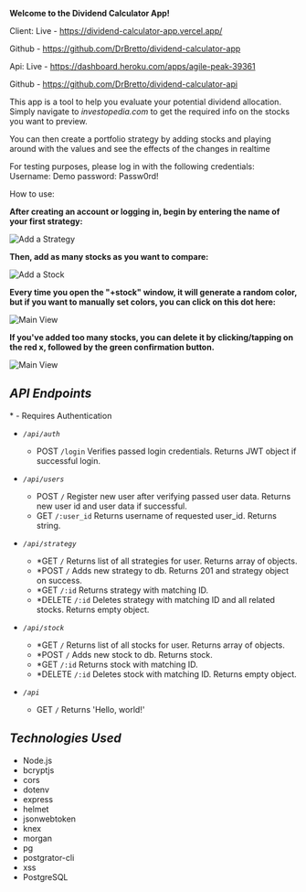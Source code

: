 **Welcome to the Dividend Calculator App!**

Client: Live - https://dividend-calculator-app.vercel.app/

Github - https://github.com/DrBretto/dividend-calculator-app

Api: Live - https://dashboard.heroku.com/apps/agile-peak-39361

Github - https://github.com/DrBretto/dividend-calculator-api

This app is a tool to help you evaluate your potential dividend
allocation. Simply navigate to _investopedia.com_ to get the required
info on the stocks you want to preview.

You can then create a portfolio strategy by adding stocks and
playing around with the values and see the effects of the changes
in realtime

For testing purposes, please log in with the following credentials:
Username: Demo
password: Passw0rd!

How to use:

**After creating an account or logging in, begin by entering the name of your first strategy:**

![Add a Strategy](https://github.com/DrBretto/dividend-calculator-app/blob/master/images/AddStrat.JPG?raw=true)

**Then, add as many stocks as you want to compare:**

![Add a Stock](https://github.com/DrBretto/dividend-calculator-app/blob/master/images/AddStock.JPG?raw=true)

**Every time you open the "+stock" window, it will generate a random color, but if you want to manually set colors, you can click on this dot here:**

![Main View](https://github.com/DrBretto/dividend-calculator-app/blob/master/images/ChangeColor.JPG?raw=true)

**If you've added too many stocks, you can delete it by clicking/tapping on the red x, followed by the green confirmation button.**

![Main View](https://github.com/DrBretto/dividend-calculator-app/blob/master/images/DeleteStock.JPG?raw=true)

## _API Endpoints_

\* - Requires Authentication

- _`/api/auth`_

  - POST `/login` Verifies passed login credentials. Returns JWT object if successful login.

- _`/api/users`_

  - POST `/` Register new user after verifying passed user data. Returns new user id and user data if successful.
  - GET `/:user_id` Returns username of requested user_id. Returns string.

- _`/api/strategy`_

  - \*GET `/` Returns list of all strategies for user. Returns array of objects.
  - \*POST `/` Adds new strategy to db. Returns 201 and strategy object on success.
  - \*GET `/:id` Returns strategy with matching ID.
  - \*DELETE `/:id` Deletes strategy with matching ID and all related stocks. Returns empty object.

- _`/api/stock`_

  - \*GET `/` Returns list of all stocks for user. Returns array of objects.
  - \*POST `/` Adds new stock to db. Returns stock.
  - \*GET `/:id` Returns stock with matching ID.
  - \*DELETE `/:id` Deletes stock with matching ID. Returns empty object.

- _`/api`_
  - GET `/` Returns 'Hello, world!'

## _Technologies Used_

- Node.js
- bcryptjs
- cors
- dotenv
- express
- helmet
- jsonwebtoken
- knex
- morgan
- pg
- postgrator-cli
- xss
- PostgreSQL
